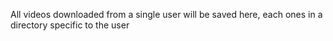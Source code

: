All videos downloaded from a single user will be saved here, each ones in a directory specific to the user